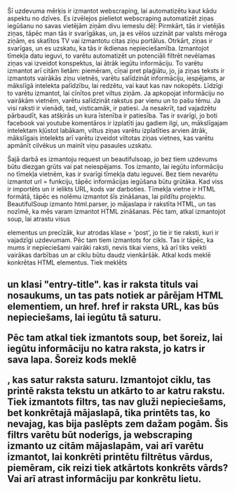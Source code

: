 Šī uzdevuma mērķis ir izmantot webscraping, lai automatizētu kaut kādu aspektu no dzīves. Es izvēlejos pielietot webscraping automatizēt ziņas iegūšanu no savas vietējām ziņām divu iemeslu dēļ:
Pirmkārt, tās ir vietējās ziņas, tāpēc man tās ir svarīgākas, un, ja es vēlos uzzināt par valsts mēroga ziņām, es skatītos TV vai izmantotu citas ziņu portālus.
Otrkārt, ziņas ir svarīgas, un es uzskatu, ka tās ir ikdienas nepieciešamība. Izmantojot tīmekļa datu ieguvi, to varētu automatizēt un potenciāli filtrēt nevēlamas ziņas vai izveidot konspektus, lai ātrāk iegūtu informāciju. To varētu izmantot arī citām lietām: piemēram, cīņai pret plaģiātu, jo, ja ziņas teksts ir izmantots vairākās ziņu vietnēs, varētu salīdzināt informāciju, iespējams, ar mākslīgā intelekta palīdzību, lai redzētu, vai kaut kas nav nokopēts. Līdzīgi to varētu izmantot, lai cīnītos pret viltus ziņām. Ja apkopojat informāciju no vairākām vietnēm, varētu salīdzināt rakstus par vienu un to pašu tēmu. Ja visi raksti ir vienādi, tad, visticamāk, ir patiesi. Ja nesakrīt, tad vajadzētu pārbaudīt, kas atšķirās un kura īstenība ir patiesība. Tas ir svarīgi, jo boti facebook vai youtube komentāros ir izplatīti jau gadiem ilgi, un, mākslīgajam intelektam kļūstot labākam, viltus ziņas varētu izplatīties arvien ātrāk, mākslīgais intelekts arī varētu izveidot viltotas ziņas vietnes, kas varētu apmānīt cilvēkus un mainīt viņu pasaules uzskatu.

Šajā darbā es izmantoju request un beautifulsoap, jo bez tiem uzdevums būtu diezgan grūts vai pat neiespējams. Tos izmanto, lai iegūtu informāciju no tīmekļa vietnēm, kas ir svarīgi tīmekļa datu ieguvei. Bez tiem nevarētu izmantot url = funkciju, tāpēc informācijas iegūšana būtu grūtāka.
Kad viss ir importēts un ir ielikts  URL, kods var darboties.
Tīmekļa vietne ir HTML formātā, tāpēc es nolēmu izmantot šīs zināšanas, lai pildītu projektu. BeautifulSoup izmanto html.parser, jo mājaslapa  ir rakstīta HTML, un tas nozīmē, ka mēs varam  izmantot HTML zināšanas. Pēc tam, atkal izmantojot soup, lai atrastu visus <div> elementus un precīzāk, kur atrodas klase = 'post', jo tie ir tie raksti, kuri ir vajadzīgi uzdevumam. 
Pēc tam tiem izmantots for cikls. Tas ir tāpēc, ka mums ir nepieciešami vairāki raksti, nevis tikai viens, kā arī tiks veikti vairākas darbības un ar ciklu būtu daudz vienkāršāk. Atkal kods meklē konkrētas HTML elementus. Tiek meklēts <h2> un klasi "entry-title". kas ir raksta tituls vai nosaukums, un tas pats notiek ar pārējam HTML elementiem,  <a> un href. href ir raksta URL, kas būs nepieciešams, lai iegūtu tā saturu.

Pēc tam atkal tiek izmantots soup, bet šoreiz, lai iegūtu informāciju no katra raksta, jo katrs ir sava lapa. Šoreiz kods meklē <p>, kas satur raksta saturu. Izmantojot ciklu, tas printē  raksta tekstu un atkārto to ar katru rakstu.
 Tiek izmantots filtrs, tas nav gluži nepieciešams, bet konkrētajā mājaslapā, tika printēts tas, ko nevajag, kas bija paslēpts zem dažam pogām. Šis filtrs varētu būt noderīgs, ja webscraping izmanto uz citām mājaslapām, vai arī varētu izmantot, lai konkrēti printētu filtrētus vārdus, piemēram, cik reizi tiek atkārtots konkrēts vārds? Vai arī atrast informāciju par konkrētu lietu.